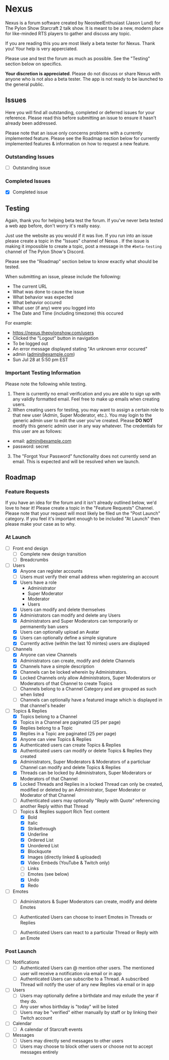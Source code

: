 # Nexus

Nexus is a forum software created by NeosteelEnthusiast (Jason Lund) for The Pylon Show Starcraft 2 talk show. It is meant to be a new, modern place for like-minded RTS players to gather and discuss any topic.

If you are reading this you are most likely a beta tester for Nexus. Thank you! Your help is very apperciated.

Please use and test the forum as much as possible. See the "Testing" section below on specifics.

**Your discretion is appreciated**. Please do not discuss or share Nexus with anyone who is not also a beta tester. The app is not ready to be launched to the general public.

## Issues

Here you will find all outstanding, completed or deferred issues for your reference. Please read this before submitting an issue to ensure it hasn't already been addressed.

Please note that an issue only concerns problems with a currently implemented feature. Please see the Roadmap section below for currently implemented features & information on how to request a new feature.

### Outstanding Issues

- [ ] Outstanding issue

### Completed Issues

- [x] Completed issue

## Testing

Again, thank you for helping beta test the forum. If you've never beta tested a web app before, don't worry it's really easy.

Just use the website as you would if it was live. If you run into an issue please create a topic in the "Issues" channel of Nexus . If the issue is making it impossible to create a topic, post a message in the ```#beta-testing``` channel of The Pylon Show's Discord.

Please see the "Roadmap" section below to know exactly what should be tested.

When submitting an issue, please include the following:

- The current URL
- What was done to cause the issue
- What behavior was expected
- What behavior occured
- What user (if any) were you logged into
- The Date and Time (including timezone) this occured

For example:
- https://nexus.thepylonshow.com/users
- Clicked the "Logout" button in navigation
- To be logged out
- An error message displayed stating "An unknown error occured"
- admin (admin@example.com)
- Sun Jul 28 at 5:50 pm EST

### Important Testing Information

Please note the following while testing.

1. There is currently no email verification and you are able to sign up with any validly formatted email. Feel free to make up emails when creating users.
2. When creating users for testing, you may want to assign a certain role to that new user (Admin, Super Moderator, etc.). You may login to the generic admin user to edit the user you've created. Please **DO NOT** modify this generic admin user in any way whatever. The credentials for this user are as follows:
 - email: admin@example.com
 - password: secret
3. The "Forgot Your Password" functionality does not currently send an email. This is expected and will be resolved when we launch.

## Roadmap

### Feature Requests

If you have an idea for the forum and it isn't already outlined below, we'd love to hear it! Please create a topic in the "Feature Requests" Channel. Please note that your request will most likely be filed un the "Post Launch" category. If you feel it's important enough to be included "At Launch" then please make your case as to why.

### At Launch

- [ ] Front end design
  - [ ] Complete new design transition
  - [ ] Breadcrumbs
- [ ] Users
  - [x] Anyone can register accounts
  - [ ] Users must verify their email address when registering an account
  - [x] Users have a role
      - Administrator
      - Super Moderator
      - Moderator
      - Users
  - [x] Users can modify and delete themselves
  - [x] Administrators can modify and delete any Users
  - [x] Administrators and Super Moderators can temporarily or permanently ban users
  - [x] Users can optionally upload an Avatar
  - [x] Users can optionally define a simple signature
  - [x] Currently active (within the last 10 mintes) users are displayed
- [ ] Channels
  - [x] Anyone can view Channels
  - [x] Administrators can create, modify and delete Channels
  - [x] Channels have a simple description
  - [x] Channels can be locked wherein by Administrators.
  - [x] Locked Channels only allow Administrators, Super Moderators or Moderators of that Channel to create Topics
  - [ ] Channels belong to a Channel Category and are grouped as such when listed
  - [ ] Channels can optionally have a featured image which is displayed in that channel's header
- [ ] Topics & Replies
  - [x] Topics belong to a Channel
  - [x] Topics in a Channel are paginated (25 per page)
  - [x] Replies belong to a Topic
  - [x] Replies in a Topic are paginated (25 per page)
  - [x] Anyone can view Topics & Replies
  - [x] Authenticated users can create Topics & Replies
  - [x] Authenticated users can modify or delete Topics & Replies they created
  - [x] Administrators, Super Moderators & Moderators of a particluar Channel can modify and delete Topics & Replies
  - [x] Threads can be locked by Administrators, Super Moderators or Moderators of that Channel
  - [x] Locked Threads and Replies in a locked Thread can only be created, modified or deleted by an Administrator, Super Moderator or Moderator of that Channel
  - [ ] Authenticated users may optionally "Reply with Quote" referencing another Reply within that Thread
  - [ ] Topics & Replies support Rich Text content
    - [x] Bold
    - [x] Italic
    - [x] Strikethrough
    - [x] Underline
    - [x] Ordered List
    - [x] Unordered List
    - [x] Blockquote
    - [x] Images (directly linked & uploaded)
    - [x] Video Embeds (YouTube & Twitch only)
    - [ ] Links
    - [ ] Emotes (see below)
    - [x] Undo
    - [x] Redo
- [ ] Emotes
  - [ ] Administrators & Super Moderators can create, modify and delete Emotes
  - [ ] Authenticated Users can choose to insert Emotes in Threads or Replies
  - [ ] Authenticated Users can react to a particular Thread or Reply with an Emote
  
  
### Post Launch
- [ ] Notifications
  - [ ] Authenticated Users can @ mention other users. The mentioned user will receive a notification via email or in app
  - [ ] Authenticated Users can subscribe to a Thread. A subscribed Thread will notify the user of any new Replies via email or in app
- [ ] Users
  - [ ] Users may optionally define a birthdate and may exlude the year if they do.
  - [ ] Any user whos birthday is "today" will be listed
  - [ ] Users may be "verified" either manually by staff or by linking their Twitch account
- [ ] Calendar
  - [ ] A calendar of Starcraft events
- [ ] Messages
  - [ ] Users may directly send messages to other users
  - [ ] Users may choose to block other users or choose not to accept messages entirely
